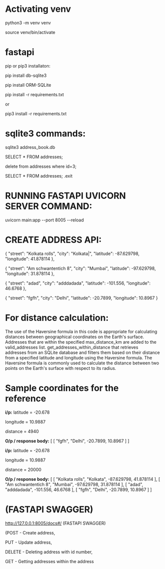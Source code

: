 # Activating venv
python3 -m venv venv

source venv/bin/activate

# fastapi
pip or pip3 installaton:

pip install db-sqlite3

pip install ORM-SQLite


pip install -r requirements.txt

or

pip3 install -r requirements.txt

#   sqlite3 commands:
sqlite3 address_book.db

SELECT * FROM addresses;

delete from addresses where id=3;

SELECT * FROM addresses;
.exit



# RUNNING FASTAPI UVICORN SERVER COMMAND:
uvicorn main:app --port 8005 --reload

# CREATE ADDRESS API:
{
  "street": "Kolkata rolls",
  "city": "Kolkata|",
  "latitude": -87.629798,
  "longitude": 41.878114
},

{
  "street": "Am schwantentich 8",
  "city": "Mumbai",
  "latitude": -97.629798,
  "longitude": 31.878114
},

{
  "street": "adad",
  "city": "adddadada",
  "latitude": -101.556,
  "longitude": 46.6768
},

{
  "street": "fgfh",
  "city": "Delhi",
  "latitude": -20.7899,
  "longitude": 10.8967
}

# For distance calculation:

The use of the Haversine formula in this code is appropriate for calculating distances between geographical coordinates on the Earth's surface. Addresses that are within the specified max_distance_km are added to the valid_addresses list.
get_addresses_within_distance that retrieves addresses from an SQLite database and filters them based on their distance from a specified latitude and longitude using the Haversine formula. The Haversine formula is commonly used to calculate the distance between two points on the Earth's surface with respect to its radius.

# Sample coordinates for the reference
**i/p:**
latitude = -20.678

longitude = 10.9887

distance = 4940

**O/p / response body:**
[
  [
    "fgfh",
    "Delhi",
    -20.7899,
    10.8967
  ]
]

**i/p:**
latitude = -20.678

longitude = 10.9887

distance = 20000

**O/p / response body:**
[
  [
    "Kolkata rolls",
    "Kolkata",
    -87.629798,
    41.878114
  ],
  [
    "Am schwantentich 8",
    "Mumbai",
    -97.629798,
    31.878114
  ],
  [
    "adad",
    "adddadada",
    -101.556,
    46.6768
  ],
  [
    "fgfh",
    "Delhi",
    -20.7899,
    10.8967
  ]
]


# (FASTAPI SWAGGER)
http://127.0.0.1:8005/docs#/    (FASTAPI SWAGGER)

(POST - Create address,

PUT - Update address,

DELETE - Deleting address with id number,

GET - Getting addresses within the address
